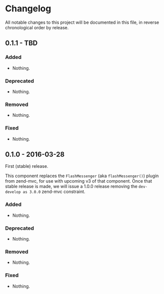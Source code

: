 # Changelog

All notable changes to this project will be documented in this file, in reverse chronological order by release.

## 0.1.1 - TBD

### Added

- Nothing.

### Deprecated

- Nothing.

### Removed

- Nothing.

### Fixed

- Nothing.

## 0.1.0 - 2016-03-28

First (stable) release.

This component replaces the `FlashMessenger` (aka `flashMessenger()`) plugin from
zend-mvc, for use with upcoming v3 of that component. Once that stable release
is made, we will issue a 1.0.0 release removing the `dev-develop as 3.0.0`
zend-mvc constraint.

### Added

- Nothing.

### Deprecated

- Nothing.

### Removed

- Nothing.

### Fixed

- Nothing.
